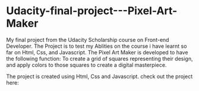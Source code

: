 # Udacity-final-project---Pixel-Art-Maker
My final project from the Udacity Scholarship course on Front-end Developer.
The Project is to test my Ablities on the course i have learnt so far on Html, Css, and Javascript.
The Pixel Art Maker is developed to have the following function:
To create a grid of squares representing their design, and apply colors to those squares to create a digital masterpiece.

The project is created using Html, Css and Javascript.
check out the project here:


